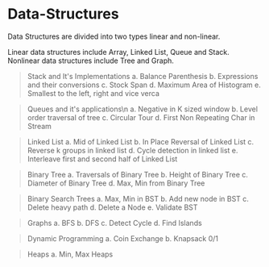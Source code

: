 # Data-Structures
Data Structures are divided into two types linear and non-linear.

Linear data structures include Array, Linked List, Queue and Stack.
Nonlinear data structures include Tree and Graph.

> Stack and It's Implementations
a. Balance Parenthesis
b. Expressions and their conversions
c. Stock Span
d. Maximum Area of Histogram
e. Smallest to the left, right and vice verca

> Queues and it's applications\n
a. Negative in K sized window
b. Level order traversal of tree
c. Circular Tour
d. First Non Repeating Char in Stream

> Linked List
a. Mid of Linked List
b. In Place Reversal of Linked List
c. Reverse k groups in linked list
d. Cycle detection in linked list
e. Interleave first and second half of Linked List

> Binary Tree
a. Traversals of Binary Tree
b. Height of Binary Tree
c. Diameter of Binary Tree
d. Max, Min from Binary Tree

> Binary Search Trees
a. Max, Min in BST
b. Add new node in BST
c. Delete heavy path
d. Delete a Node
e. Validate BST

> Graphs
a. BFS
b. DFS
c. Detect Cycle
d. Find Islands

> Dynamic Programming
a. Coin Exchange
b. Knapsack 0/1

> Heaps
a. Min, Max Heaps
